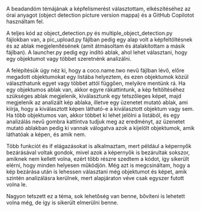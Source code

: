 A beadandóm témájának a képfelismerést választottam, elkészítéséhez az órai anyagot 
(object detection picture version mappa) és a GitHub Copilotot használtam fel.

A teljes kód az object_detection.py és multiple_object_detection.py fájlokban van, a pic_upload.py fájlban pedig egy alap volt a 
képfeltöltésnek és az ablak megjelenítésének (amit átmásoltam és átalakítottam a másik fájlban).
A launcher.py pedig egy indító ablak, ahol lehet választani, hogy egy objektumot vagy többet szeretnénk analizálni.

A felépítésük úgy néz ki, hogy a coco.name.two nevű fájlban lévő, 
előre megadott objektumokat egy listába helyeztem, és ezen objektumok közül választhatunk egyet vagy többet 
attól függően, melyikre mentünk rá. 
Ha egy objektumos ablak van, akkor egyre rákattintunk, a kép feltöltéséhez szükséges ablak megjelenik, kiválasztunk egy tetszőleges képet, 
majd megjelenik az analizált kép ablaka, illetve egy üzenetet mutató ablak, ami kiírja, hogy a kiválasztott 
képen látható-e a kiválasztott objektum vagy sem.
Ha több objektumos van, akkor többet ki lehet jelölni a listából, és egy analizálás nevű gombra kattintva tudjuk meg az eredményt,
az üzenetet mutató ablakban pedig ki vannak válogatva azok a kijelölt objektumok, amik láthatóak a képen, és amik nem.

Több funkciót és if elágazásokat is alkalmaztam, mert például a képernyők bezárásával voltak gondok, 
mivel azok a képernyők is bezárultak sokszor, amiknek nem kellett volna, ezért több részre szedtem a kódot,
így sikerült elérni, hogy minden helyesen működjön. Még azt is megcsináltam, hogy a kép bezárása után is lehessen
választani még objektumot és képet, amik szintén analizálásra kerülnek, mert alapjáraton véve csak egyszer futott
volna le.

Nagyon tetszett ez a téma, sok lehetőség van benne, bővíteni is lehetett volna még, de így is sikerült elmerülni benne.